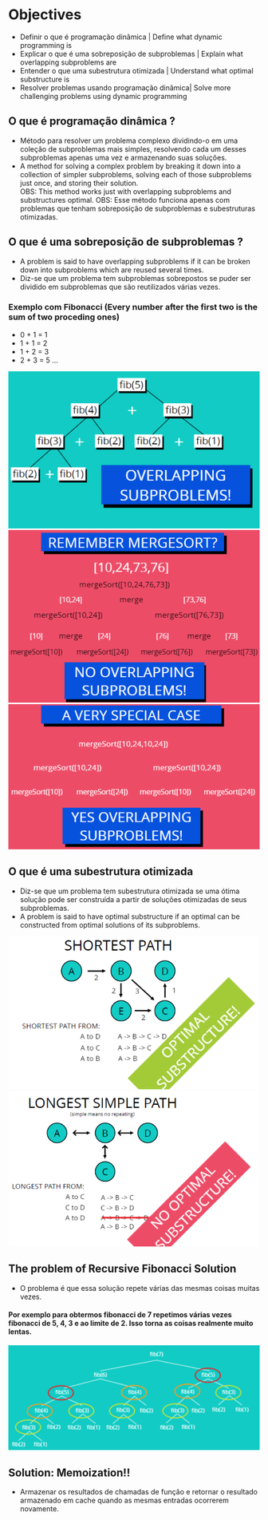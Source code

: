 # Objectives

- Definir o que é programação dinâmica | Define what dynamic programming is
- Explicar o que é uma sobreposição de subproblemas | Explain what overlapping subproblems are
- Entender o que uma subestrutura otimizada | Understand what optimal substructure is
- Resolver problemas usando programação dinâmica|  Solve more challenging problems using dynamic programming


## O que é programação dinâmica ?

- Método para resolver um problema complexo dividindo-o em uma coleção de subproblemas mais simples, resolvendo cada um desses subproblemas apenas uma vez e armazenando suas soluções.
- A method for solving a complex problem by breaking it down into a collection of simpler subproblems, solving each of those subproblems just once, and storing their solution.  
OBS: This method works just with overlapping subproblems and substructures optimal.
OBS: Esse método funciona apenas com problemas que tenham sobreposição de subproblemas e subestruturas otimizadas. 


## O que é uma sobreposição de subproblemas ? 

- A problem is said to have overlapping subproblems if it can be broken down into subproblems which are reused several times. 
- Diz-se que um problema tem subproblemas sobrepostos se puder ser dividido em subproblemas que são reutilizados várias vezes.

### Exemplo com Fibonacci (Every number after the first two is the sum of two proceding ones) 

- 0 + 1 = 1
- 1 + 1 = 2
- 1 + 2 = 3 
- 2 + 3 = 5 ...

![overlapping example](https://github.com/JeanFragaJS/algoritmos-e-estrutura-de-dados-javascript/blob/master/assets/img-1.png?raw=true)
![no everlapping example](https://github.com/JeanFragaJS/algoritmos-e-estrutura-de-dados-javascript/blob/master/assets/img-2.png?raw=true)
![special case example](https://github.com/JeanFragaJS/algoritmos-e-estrutura-de-dados-javascript/blob/master/assets/img-3.png?raw=true)

## O que é uma subestrutura otimizada

- Diz-se que um problema tem subestrutura otimizada se uma ótima solução pode ser construída a partir de soluções otimizadas de seus subproblemas.
- A problem is said to have optimal substructure if an optimal can be constructed from optimal solutions of its subproblems. 

![substructure optimal example](https://github.com/JeanFragaJS/algoritmos-e-estrutura-de-dados-javascript/blob/master/assets/img-4.png?raw=true)
![no substructure optimal example](https://github.com/JeanFragaJS/algoritmos-e-estrutura-de-dados-javascript/blob/master/assets/img-5.png?raw=true)

## The problem of Recursive Fibonacci Solution 
 -  O problema é que essa solução repete várias das mesmas coisas muitas vezes. 
 #### Por exemplo para obtermos fibonacci de 7 repetimos várias vezes fibonacci de 5, 4, 3 e ao limite de 2. Isso torna as coisas realmente muito lentas. 
 
  ![fib](https://github.com/JeanFragaJS/algoritmos-e-estrutura-de-dados-javascript/blob/master/assets/img-6.png?raw=true)




## Solution: Memoization!! 
- Armazenar os resultados de chamadas de função e retornar o resultado armazenado em cache quando as mesmas entradas ocorrerem novamente. 

